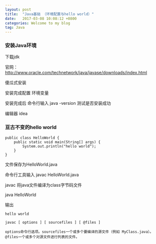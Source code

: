 ```yaml
---
layout: post
title:  "Java基础 （环境配置与hello world）"
date:   2017-03-08 10:08:12 +0800
categories: Welcome to my blog
tag: Java
---
```


### 安装Java环境

下载jdk

官网：http://www.oracle.com/technetwork/java/javase/downloads/index.html

傻瓜式安装

安装完成配置 环境变量

安装完成后 命令行输入 java -version 测试是否安装成功

编辑器 idea



### 亘古不变的hello world

```
public class HelloWorld {
    public static void main(String[] args) {
        System.out.println("hello world");
    }
}
```
文件保存为HelloWorld.java

命令行工具输入 javac HelloWorld.java

javac 将java文件编译为class字节码文件 

java HelloWorld 

输出

```
hello world
```

```
javac [ options ] [ sourcefiles ] [ @files ]

options命令行选项。sourcefiles一个或多个要编译的源文件（例如 MyClass.java）。@files一个或多个对源文件进行列表的文件。

```